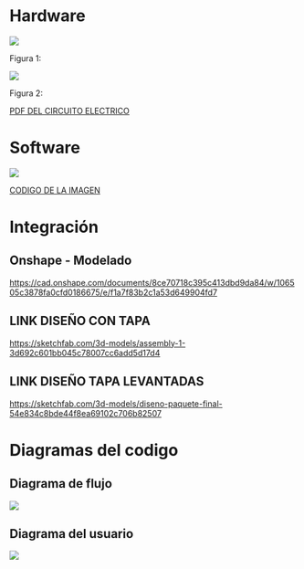 # Hardware

![](https://github.com/BrunoXIII-Gav/FDD_1/blob/main/Archivos_de_FDD/Imagenes/Imagenes_entregable7/Sheet_1.png)

Figura 1: 

![](https://github.com/BrunoXIII-Gav/FDD_1/blob/main/Archivos_de_FDD/Imagenes/Imagenes_entregable7/Sheet_2.png)

Figura 2: 

[PDF DEL CIRCUITO ELECTRICO](https://github.com/BrunoXIII-Gav/FDD_1/blob/main/Archivos_de_FDD/Hardware/Schematic_GRUPO-1_2024-06-12.pdf)

# Software

![](https://github.com/BrunoXIII-Gav/FDD_1/blob/main/Archivos_de_FDD/Imagenes/Imagenes_entregable7/Prueba_de_codigo_CasiFin.PNG)

[CODIGO DE LA IMAGEN](https://github.com/BrunoXIII-Gav/FDD_1/blob/main/Archivos_de_FDD/Software/Programa_unido.ino)

# Integración


## Onshape - Modelado
https://cad.onshape.com/documents/8ce70718c395c413dbd9da84/w/106505c3878fa0cfd0186675/e/f1a7f83b2c1a53d649904fd7

## LINK DISEÑO CON TAPA

https://sketchfab.com/3d-models/assembly-1-3d692c601bb045c78007cc6add5d17d4

## LINK DISEÑO TAPA LEVANTADAS

https://sketchfab.com/3d-models/diseno-paquete-final-54e834c8bde44f8ea69102c706b82507

# Diagramas del codigo

## Diagrama de flujo

![](https://github.com/BrunoXIII-Gav/FDD_1/blob/main/Archivos_de_FDD/Imagenes/Imagenes_entregable7/000.drawio.png)

## Diagrama del usuario

![](https://github.com/BrunoXIII-Gav/FDD_1/blob/main/Archivos_de_FDD/Imagenes/Imagenes_entregable7/FFD_usuario.drawio.png
)
